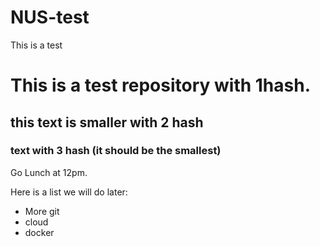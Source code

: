 # NUS-test
This is a test

# This is a test repository with 1hash.
## this text is smaller with 2 hash
### text with 3 hash (it should be the smallest)
Go Lunch at 12pm.

Here is a list we will do later:

* More git
* cloud
* docker
